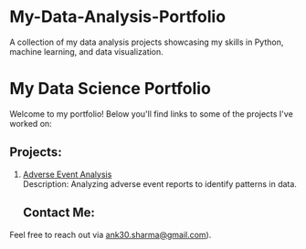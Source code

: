 # My-Data-Analysis-Portfolio
A collection of my data analysis projects showcasing my skills in Python, machine learning, and data visualization.

# My Data Science Portfolio

Welcome to my portfolio! Below you'll find links to some of the projects I've worked on:

## Projects:
1. [Adverse Event Analysis](https://github.com/ankheat/Adverse-event-analysis)  
   Description: Analyzing adverse event reports to identify patterns in data.


   ## Contact Me:
Feel free to reach out via ank30.sharma@gmail.com).
